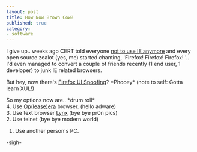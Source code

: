 ```yaml
---
layout: post
title: How Now Brown Cow?
published: true
category:
- software
---
```

I give up.. weeks ago CERT told everyone [not to use IE anymore](http://www.kb.cert.org/vuls/id/713878/) and every open source zealot (yes, me) started chanting, 'Firefox! Firefox! Firefox! '.. I'd even managed to convert a couple of friends recently (1 end user, 1 developer) to junk IE related browsers.   
  
But hey, now there's [Firefox UI Spoofing](http://www.oreillynet.com/pub/wlg/5403)? \*Phooey\* (note to self: Gotta learn XUL!)  
  
So my options now are.. \*drum roll\*  
4. Use [Op(lease)era](http://www.opera.com/) browser. (hello adware)  
3. Use text browser [Lynx](http://www.osvdb.org/displayvuln.php?osvdb_id=1234) (bye bye pr0n pics)  
2. Use telnet (bye bye modern world)  
1. Use another person's PC.  
  
-sigh-

